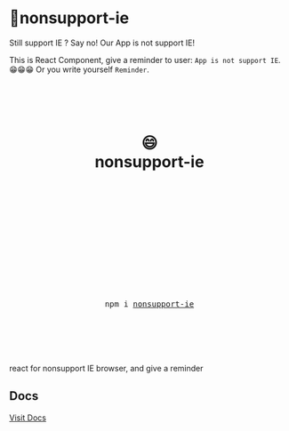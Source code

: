 # nonsupport-ie

Still support IE ? Say no! Our App is not support IE!

This is React Component, give a reminder to user: `App is not support IE`. 😁😁😁 Or you write yourself `Reminder`.

<div align="center">
  <h1>
    <br/>
    <br/>
    😄
    <br />
    nonsupport-ie
    <br />
    <br />
    <br />
    <br />
  </h1>
  <sup>
    <br />
    <br />
  </sup>
  <br />
  <br />
  <br />
  <br />
  <pre>npm i <a href="https://www.npmjs.com/package/react-use">nonsupport-ie</a></pre>
  <br />
  <br />
  <br />
  <br />
  <br />
</div>
react for nonsupport IE browser, and give a reminder

## Docs

[Visit Docs](https://hileix.github.io/nonsupport-ie-react/ 'Docs')
